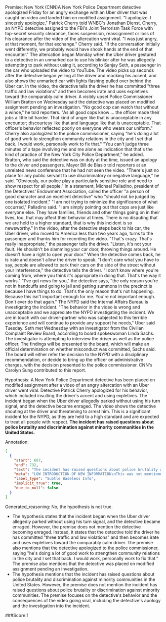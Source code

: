 
Premise:
New York (CNN)A New York Police Department detective apologized Friday for an angry exchange with an Uber driver that was caught on video and landed him on modified assignment. "I apologize. I sincerely apologize," Patrick Cherry told WNBC's Jonathan Dienst. Cherry, an NYPD detective assigned to the FBI's Joint Terrorism Task Force with top-secret security clearance, faces suspension, reassignment or loss of his clearance after the video of the altercation went viral. "I was just angry, at that moment, for that exchange." Cherry said. "If the conversation initially went differently, we probably would have shook hands at the end of that encounter." The altercation began Monday when the Uber driver gestured to a detective in an unmarked car to use his blinker after he was allegedly attempting to park without using it, according to Sanjay Seth, a passenger in the car who uploaded the video to YouTube. The video picks up seconds after the detective began yelling at the driver and mocking his accent, and also shows the unmarked car with lights flashing pulled over behind the Uber car. In the video, the detective tells the driver he has committed "three traffic and law violations"  and then becomes irate and uses expletives toward the comparably calm driver. A visibly upset Police Commissioner William Bratton on Wednesday said the detective was placed on modified assignment pending an investigation. "No good cop can watch that without a wince," he told reporters. "As all good cops know ... the officer made their jobs a little bit harder. That kind of anger like that is unacceptable in any encounter; discourtesy like that and language like that is unacceptable. That officer's behavior reflected poorly on everyone who wears our uniform." Cherry also apologized to the police commissioner, saying "he's doing a lot of good work to strengthen community relations in the city and I set that back. I would work, personally work to fix that." "You can't judge three minutes of a tape involving me and me alone as indication that that's the kind of practice of the New York City Police Department," he added. Bratton, who said the detective was on duty at the time, issued an apology to the driver and passengers. Mayor Bill de Blasio told reporters at an unrelated news conference that he had not seen the video. "There's just no place for any public servant to use discriminatory or negative language," he said. "Obviously, our police play a particularly sensitive role and need to show respect for all people." In a statement, Michael Palladino, president of the Detectives' Endowment Association, called the officer "a person of good character and an excellent detective" who "should not be judged by one isolated incident." "I am not trying to minimize the significance of what occurred," Palladino said. "I am simply pointing out that cops are just like everyone else. They have families, friends and other things going on in their lives, too, that may affect their behavior at times. There is no disputing that we are held to a higher standard, that is why this incident is so newsworthy." In the video, after the detective steps back to his car, the Uber driver, who moved to America less than two years ago, turns to the passenger and thanks him for recording the video. "That's crazy. That's really inappropriate," the passenger tells the driver. "Listen, it's not your fault. He shouldn't be slamming your car door, throwing things around. He doesn't have a right to open your door." When the detective comes back, he is irate and doesn't allow the driver to speak. "I don't care what you have to say, people are allowed to park their cars on the side of the street without your interference," the detective tells the driver. "I don't know where you're coming from, where you think it's appropriate in doing that. That's the way it works." "I've got news for you," the detective says, "the only reason you're not in handcuffs and going to jail and getting summons in the precinct is because I have things to do. That's the only reason that's not happening. Because this isn't important enough for me. You're not important enough. Don't ever do that again." The NYPD said the Internal Affairs Bureau is investigating the incident. "The behavior in the video is wrong and unacceptable and we appreciate the NYPD investigating the incident. We are in touch with our driver-partner who was subjected to this terrible experience and will continue to provide any support he needs," Uber said Tuesday. Seth met Wednesday with an investigator from the Civilian Complaint Review Board, according to board spokeswoman Linda Sachs. The investigator is attempting to interview the driver as well as the police officer. The findings will be presented to the board, which will make an official determination on whether misconduct was committed, Sachs said. The board will either refer the decision to the NYPD with a disciplinary recommendation, or decide to bring up the officer on administrative charges, with the decision presented to the police commissioner. CNN's Carolyn Sung contributed to this report.


Hypothesis:
A New York Police Department detective has been placed on modified assignment after a video of an angry altercation with an Uber driver went viral. Detective Patrick Cherry apologized for his behavior, which included insulting the driver's accent and using expletives. The incident began when the Uber driver allegedly parked without using his turn signal, and the detective became enraged. The video shows the detective shouting at the driver and threatening to arrest him. This is a significant incident for the NYPD, as they are held to a high standard and are expected to treat all people with respect. **The incident has raised questions about police brutality and discrimination against minority communities in the United States**.

Annotation:
```json
[
  {
    "start": 607,
    "end": 732,
    "text": "The incident has raised questions about police brutality and discrimination against minority communities in the United States",
    "meta": "LOW INTRODUCTION OF NEW INFORMATION\nThis was not mentioned in the source content",
    "label_type": "Subtle Baseless Info",
    "implicit_true": true,
    "due_to_null": false
  }
]
```

Generated_reasoning:
No, the hypothesis is not true. 
- The hypothesis states that the incident began when the Uber driver allegedly parked without using his turn signal, and the detective became enraged. However, the premise does not mention the detective becoming enraged. Instead, it states that the detective told the driver he has committed "three traffic and law violations" and then becomes irate and uses expletives toward the comparably calm driver. The premise also mentions that the detective apologized to the police commissioner, saying "he's doing a lot of good work to strengthen community relations in the city and I set that back. I would work, personally work to fix that." The premise also mentions that the detective was placed on modified assignment pending an investigation. 
- The hypothesis mentions that the incident has raised questions about police brutality and discrimination against minority communities in the United States. However, the premise does not mention the incident has raised questions about police brutality or discrimination against minority communities. The premise focuses on the detective's behavior and the consequences of the video going viral, including the detective's apology and the investigation into the incident.

###Score:1
